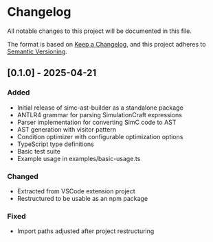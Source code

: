 # Changelog

All notable changes to this project will be documented in this file.

The format is based on [Keep a Changelog](https://keepachangelog.com/en/1.0.0/),
and this project adheres to [Semantic Versioning](https://semver.org/spec/v2.0.0.html).

## [0.1.0] - 2025-04-21

### Added
- Initial release of simc-ast-builder as a standalone package
- ANTLR4 grammar for parsing SimulationCraft expressions
- Parser implementation for converting SimC code to AST
- AST generation with visitor pattern
- Condition optimizer with configurable optimization options
- TypeScript type definitions
- Basic test suite
- Example usage in examples/basic-usage.ts

### Changed
- Extracted from VSCode extension project
- Restructured to be usable as an npm package

### Fixed
- Import paths adjusted after project restructuring
